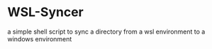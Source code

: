 # WSL-Syncer
a simple shell script to sync a directory from a wsl environment to a windows environment
